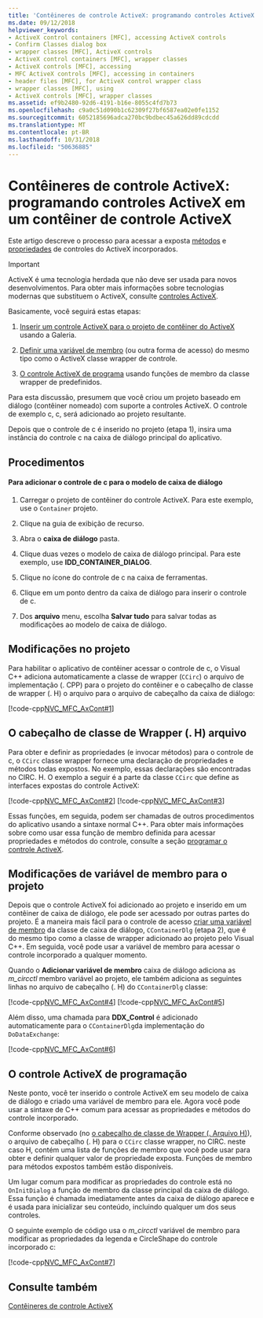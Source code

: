 ```yaml
---
title: 'Contêineres de controle ActiveX: programando controles ActiveX em um contêiner de controle ActiveX'
ms.date: 09/12/2018
helpviewer_keywords:
- ActiveX control containers [MFC], accessing ActiveX controls
- Confirm Classes dialog box
- wrapper classes [MFC], ActiveX controls
- ActiveX control containers [MFC], wrapper classes
- ActiveX controls [MFC], accessing
- MFC ActiveX controls [MFC], accessing in containers
- header files [MFC], for ActiveX control wrapper class
- wrapper classes [MFC], using
- ActiveX controls [MFC], wrapper classes
ms.assetid: ef9b2480-92d6-4191-b16e-8055c4fd7b73
ms.openlocfilehash: c9a0c51d090b1c62309f27bf6587ea02e0fe1152
ms.sourcegitcommit: 6052185696adca270bc9bdbec45a626dd89cdcdd
ms.translationtype: MT
ms.contentlocale: pt-BR
ms.lasthandoff: 10/31/2018
ms.locfileid: "50636885"
---
```

# <a name="activex-control-containers-programming-activex-controls-in-an-activex-control-container"></a>Contêineres de controle ActiveX: programando controles ActiveX em um contêiner de controle ActiveX

Este artigo descreve o processo para acessar a exposta [métodos](../mfc/mfc-activex-controls-methods.md) e [propriedades](../mfc/mfc-activex-controls-properties.md) de controles do ActiveX incorporados.

>[!IMPORTANT]
> ActiveX é uma tecnologia herdada que não deve ser usada para novos desenvolvimentos. Para obter mais informações sobre tecnologias modernas que substituem o ActiveX, consulte [controles ActiveX](activex-controls.md).

Basicamente, você seguirá estas etapas:

1. [Inserir um controle ActiveX para o projeto de contêiner do ActiveX](../mfc/inserting-a-control-into-a-control-container-application.md) usando a Galeria.

1. [Definir uma variável de membro](../mfc/activex-control-containers-connecting-an-activex-control-to-a-member-variable.md) (ou outra forma de acesso) do mesmo tipo como o ActiveX classe wrapper de controle.

1. [O controle ActiveX de programa](#_core_programming_the_activex_control) usando funções de membro da classe wrapper de predefinidos.

Para esta discussão, presumem que você criou um projeto baseado em diálogo (contêiner nomeado) com suporte a controles ActiveX. O controle de exemplo c, c, será adicionado ao projeto resultante.

Depois que o controle de c é inserido no projeto (etapa 1), insira uma instância do controle c na caixa de diálogo principal do aplicativo.

## <a name="procedures"></a>Procedimentos

#### <a name="to-add-the-circ-control-to-the-dialog-template"></a>Para adicionar o controle de c para o modelo de caixa de diálogo

1. Carregar o projeto de contêiner do controle ActiveX. Para este exemplo, use o `Container` projeto.

1. Clique na guia de exibição de recurso.

1. Abra o **caixa de diálogo** pasta.

1. Clique duas vezes o modelo de caixa de diálogo principal. Para este exemplo, use **IDD_CONTAINER_DIALOG**.

1. Clique no ícone do controle de c na caixa de ferramentas.

1. Clique em um ponto dentro da caixa de diálogo para inserir o controle de c.

1. Dos **arquivo** menu, escolha **Salvar tudo** para salvar todas as modificações ao modelo de caixa de diálogo.

## <a name="modifications-to-the-project"></a>Modificações no projeto

Para habilitar o aplicativo de contêiner acessar o controle de c, o Visual C++ adiciona automaticamente a classe de wrapper (`CCirc`) o arquivo de implementação (. CPP) para o projeto do contêiner e o cabeçalho de classe de wrapper (. H) o arquivo para o arquivo de cabeçalho da caixa de diálogo:

[!code-cpp[NVC_MFC_AxCont#1](../mfc/codesnippet/cpp/programming-activex-controls-in-a-activex-control-container_1.h)]

##  <a name="_core_the_wrapper_class_header_28h29_file"></a> O cabeçalho de classe de Wrapper (. H) arquivo

Para obter e definir as propriedades (e invocar métodos) para o controle de c, o `CCirc` classe wrapper fornece uma declaração de propriedades e métodos todas expostos. No exemplo, essas declarações são encontradas no CIRC. H. O exemplo a seguir é a parte da classe `CCirc` que define as interfaces expostas do controle ActiveX:

[!code-cpp[NVC_MFC_AxCont#2](../mfc/codesnippet/cpp/programming-activex-controls-in-a-activex-control-container_2.h)]
[!code-cpp[NVC_MFC_AxCont#3](../mfc/codesnippet/cpp/programming-activex-controls-in-a-activex-control-container_3.h)]

Essas funções, em seguida, podem ser chamadas de outros procedimentos do aplicativo usando a sintaxe normal C++. Para obter mais informações sobre como usar essa função de membro definida para acessar propriedades e métodos do controle, consulte a seção [programar o controle ActiveX](#_core_programming_the_activex_control).

##  <a name="_core_member_variable_modifications_to_the_project"></a> Modificações de variável de membro para o projeto

Depois que o controle ActiveX foi adicionado ao projeto e inserido em um contêiner de caixa de diálogo, ele pode ser acessado por outras partes do projeto. É a maneira mais fácil para o controle de acesso [criar uma variável de membro](../mfc/activex-control-containers-connecting-an-activex-control-to-a-member-variable.md) da classe de caixa de diálogo, `CContainerDlg` (etapa 2), que é do mesmo tipo como a classe de wrapper adicionado ao projeto pelo Visual C++. Em seguida, você pode usar a variável de membro para acessar o controle incorporado a qualquer momento.

Quando o **Adicionar variável de membro** caixa de diálogo adiciona as *m_circctl* membro variável ao projeto, ele também adiciona as seguintes linhas no arquivo de cabeçalho (. H) do `CContainerDlg` classe:

[!code-cpp[NVC_MFC_AxCont#4](../mfc/codesnippet/cpp/programming-activex-controls-in-a-activex-control-container_4.h)]
[!code-cpp[NVC_MFC_AxCont#5](../mfc/codesnippet/cpp/programming-activex-controls-in-a-activex-control-container_5.h)]

Além disso, uma chamada para **DDX_Control** é adicionado automaticamente para o `CContainerDlg`da implementação do `DoDataExchange`:

[!code-cpp[NVC_MFC_AxCont#6](../mfc/codesnippet/cpp/programming-activex-controls-in-a-activex-control-container_6.cpp)]

##  <a name="_core_programming_the_activex_control"></a> O controle ActiveX de programação

Neste ponto, você ter inserido o controle ActiveX em seu modelo de caixa de diálogo e criado uma variável de membro para ele. Agora você pode usar a sintaxe de C++ comum para acessar as propriedades e métodos do controle incorporado.

Conforme observado (no [o cabeçalho de classe de Wrapper (. Arquivo H)](#_core_the_wrapper_class_header_28h29_file)), o arquivo de cabeçalho (. H) para o `CCirc` classe wrapper, no CIRC. neste caso H, contém uma lista de funções de membro que você pode usar para obter e definir qualquer valor de propriedade exposta. Funções de membro para métodos expostos também estão disponíveis.

Um lugar comum para modificar as propriedades do controle está no `OnInitDialog` a função de membro da classe principal da caixa de diálogo. Essa função é chamada imediatamente antes da caixa de diálogo aparece e é usada para inicializar seu conteúdo, incluindo qualquer um dos seus controles.

O seguinte exemplo de código usa o *m_circctl* variável de membro para modificar as propriedades da legenda e CircleShape do controle incorporado c:

[!code-cpp[NVC_MFC_AxCont#7](../mfc/codesnippet/cpp/programming-activex-controls-in-a-activex-control-container_7.cpp)]

## <a name="see-also"></a>Consulte também

[Contêineres de controle ActiveX](../mfc/activex-control-containers.md)

